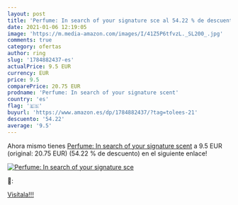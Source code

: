 ```yaml
---
layout: post
title: 'Perfume: In search of your signature sce al 54.22 % de descuento'
date: 2021-01-06 12:19:05
image: 'https://m.media-amazon.com/images/I/41Z5P6tfvzL._SL200_.jpg'
comments: true
category: ofertas
author: ring
slug: '1784882437-es'
actualPrice: 9.5 EUR
currency: EUR
price: 9.5
comparePrice: 20.75 EUR
prodname: 'Perfume: In search of your signature scent'
country: 'es'
flag: '🇪🇸'
buyurl: 'https://www.amazon.es/dp/1784882437/?tag=tolees-21'
descuento: '54.22'
average: '9.5'
---
```


Ahora mismo tienes [Perfume: In search of your signature scent](https://www.amazon.es/dp/1784882437/?tag=tolees-21) a 9.5 EUR (original: 20.75 EUR) (54.22 %  de descuento) en el siguiente enlace!

[![Perfume: In search of your signature sce](https://m.media-amazon.com/images/I/41Z5P6tfvzL._SL200_.jpg)](https://www.amazon.es/dp/1784882437/?tag=tolees-21)

🔎:


[Visítala!!!](https://www.amazon.es/dp/1784882437/?tag=tolees-21)

